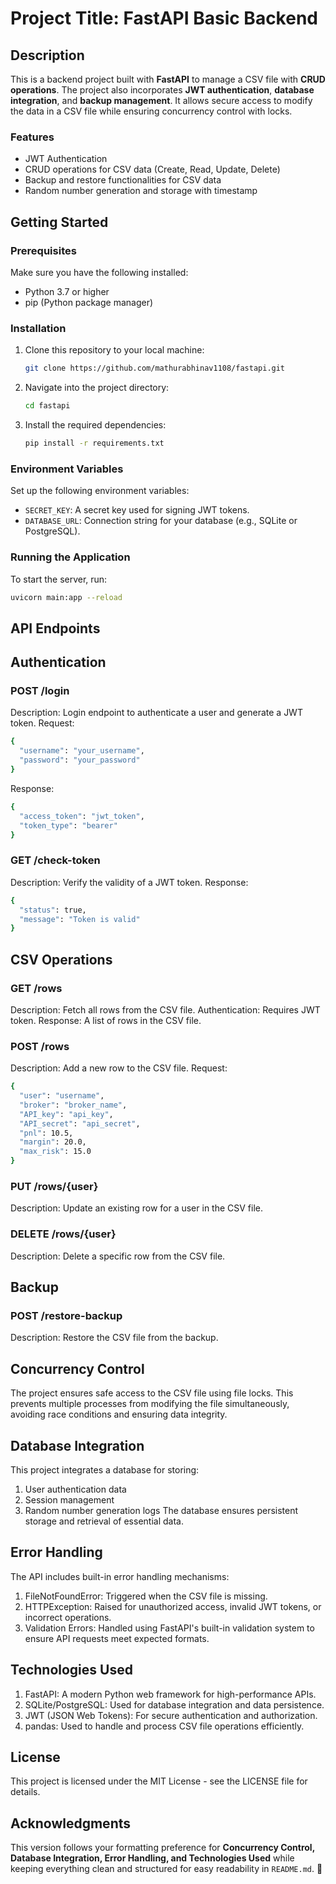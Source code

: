 # Project Title: FastAPI Basic Backend

## Description
This is a backend project built with **FastAPI** to manage a CSV file with **CRUD operations**. The project also incorporates **JWT authentication**, **database integration**, and **backup management**. It allows secure access to modify the data in a CSV file while ensuring concurrency control with locks.

### Features
- JWT Authentication
- CRUD operations for CSV data (Create, Read, Update, Delete)
- Backup and restore functionalities for CSV data
- Random number generation and storage with timestamp

## Getting Started

### Prerequisites
Make sure you have the following installed:
- Python 3.7 or higher
- pip (Python package manager)

### Installation
1. Clone this repository to your local machine:
    ```bash
    git clone https://github.com/mathurabhinav1108/fastapi.git
    ```

2. Navigate into the project directory:
    ```bash
    cd fastapi
    ```

3. Install the required dependencies:
    ```bash
    pip install -r requirements.txt
    ```

### Environment Variables
Set up the following environment variables:
- `SECRET_KEY`: A secret key used for signing JWT tokens.
- `DATABASE_URL`: Connection string for your database (e.g., SQLite or PostgreSQL).

### Running the Application
To start the server, run:
```bash
uvicorn main:app --reload
```

## API Endpoints

## Authentication

### POST /login
Description: Login endpoint to authenticate a user and generate a JWT token.
Request:
```bash
{
  "username": "your_username",
  "password": "your_password"
}
```
Response:
```bash
{
  "access_token": "jwt_token",
  "token_type": "bearer"
}
```
### GET /check-token
Description: Verify the validity of a JWT token.
Response:
```bash
{
  "status": true,
  "message": "Token is valid"
}
```

## CSV Operations

### GET /rows
Description: Fetch all rows from the CSV file.
Authentication: Requires JWT token.
Response: A list of rows in the CSV file.

### POST /rows
Description: Add a new row to the CSV file.
Request:
```bash
{
  "user": "username",
  "broker": "broker_name",
  "API_key": "api_key",
  "API_secret": "api_secret",
  "pnl": 10.5,
  "margin": 20.0,
  "max_risk": 15.0
}
```

### PUT /rows/{user}
Description: Update an existing row for a user in the CSV file.

### DELETE /rows/{user}
Description: Delete a specific row from the CSV file.

## Backup

### POST /restore-backup
Description: Restore the CSV file from the backup.

## Concurrency Control
The project ensures safe access to the CSV file using file locks. This prevents multiple processes from modifying the file simultaneously, avoiding race conditions and ensuring data integrity.

## Database Integration
This project integrates a database for storing:
1) User authentication data
2) Session management
3) Random number generation logs The database ensures persistent storage and retrieval of essential data.

## Error Handling
The API includes built-in error handling mechanisms:
1) FileNotFoundError: Triggered when the CSV file is missing.
2) HTTPException: Raised for unauthorized access, invalid JWT tokens, or incorrect operations.
3) Validation Errors: Handled using FastAPI's built-in validation system to ensure API requests meet expected formats.

## Technologies Used
1) FastAPI: A modern Python web framework for high-performance APIs.
2) SQLite/PostgreSQL: Used for database integration and data persistence.
3) JWT (JSON Web Tokens): For secure authentication and authorization.
4) pandas: Used to handle and process CSV file operations efficiently.

## License
This project is licensed under the MIT License - see the LICENSE file for details.

## Acknowledgments
This version follows your formatting preference for **Concurrency Control, Database Integration, Error Handling, and Technologies Used** while keeping everything clean and structured for easy readability in `README.md`. 🚀
